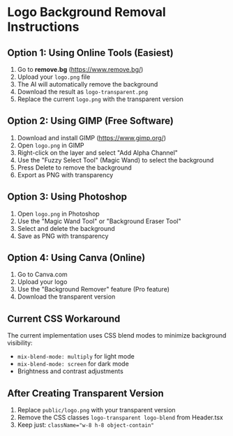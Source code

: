 # Logo Background Removal Instructions

## Option 1: Using Online Tools (Easiest)
1. Go to **remove.bg** (https://www.remove.bg/)
2. Upload your `logo.png` file
3. The AI will automatically remove the background
4. Download the result as `logo-transparent.png`
5. Replace the current `logo.png` with the transparent version

## Option 2: Using GIMP (Free Software)
1. Download and install GIMP (https://www.gimp.org/)
2. Open `logo.png` in GIMP
3. Right-click on the layer and select "Add Alpha Channel"
4. Use the "Fuzzy Select Tool" (Magic Wand) to select the background
5. Press Delete to remove the background
6. Export as PNG with transparency

## Option 3: Using Photoshop
1. Open `logo.png` in Photoshop
2. Use the "Magic Wand Tool" or "Background Eraser Tool"
3. Select and delete the background
4. Save as PNG with transparency

## Option 4: Using Canva (Online)
1. Go to Canva.com
2. Upload your logo
3. Use the "Background Remover" feature (Pro feature)
4. Download the transparent version

## Current CSS Workaround
The current implementation uses CSS blend modes to minimize background visibility:
- `mix-blend-mode: multiply` for light mode
- `mix-blend-mode: screen` for dark mode
- Brightness and contrast adjustments

## After Creating Transparent Version
1. Replace `public/logo.png` with your transparent version
2. Remove the CSS classes `logo-transparent logo-blend` from Header.tsx
3. Keep just: `className="w-8 h-8 object-contain"`